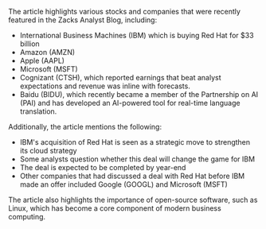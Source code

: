 The article highlights various stocks and companies that were recently featured in the Zacks Analyst Blog, including:

* International Business Machines (IBM) which is buying Red Hat for $33 billion
* Amazon (AMZN)
* Apple (AAPL)
* Microsoft (MSFT)
* Cognizant (CTSH), which reported earnings that beat analyst expectations and revenue was inline with forecasts.
* Baidu (BIDU), which recently became a member of the Partnership on AI (PAI) and has developed an AI-powered tool for real-time language translation.

Additionally, the article mentions the following:

* IBM's acquisition of Red Hat is seen as a strategic move to strengthen its cloud strategy
* Some analysts question whether this deal will change the game for IBM
* The deal is expected to be completed by year-end
* Other companies that had discussed a deal with Red Hat before IBM made an offer included Google (GOOGL) and Microsoft (MSFT)

The article also highlights the importance of open-source software, such as Linux, which has become a core component of modern business computing.